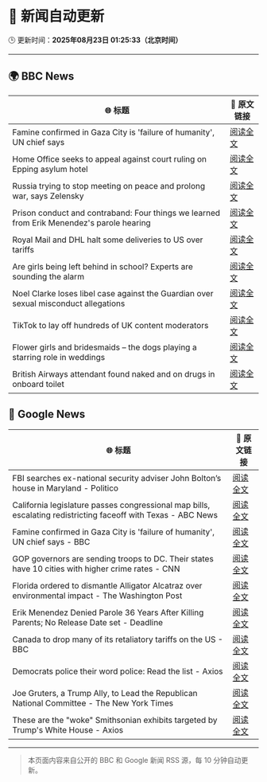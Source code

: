 # 🧠 新闻自动更新

🕒 更新时间：**2025年08月23日 01:25:33（北京时间）**

---

## 🌍 BBC News

| 🌐 标题 | 🔗 原文链接 |
|--------|-------------|
| Famine confirmed in Gaza City is 'failure of humanity', UN chief says | [阅读全文](https://www.bbc.com/news/articles/c05ed5rgld3o?at_medium=RSS&at_campaign=rss) |
| Home Office seeks to appeal against court ruling on Epping asylum hotel | [阅读全文](https://www.bbc.com/news/articles/cy5p2ye95z9o?at_medium=RSS&at_campaign=rss) |
| Russia trying to stop meeting on peace and prolong war, says Zelensky | [阅读全文](https://www.bbc.com/news/articles/ckgjpmg4r23o?at_medium=RSS&at_campaign=rss) |
| Prison conduct and contraband: Four things we learned from Erik Menendez's parole hearing | [阅读全文](https://www.bbc.com/news/articles/c3ez2j3jzgjo?at_medium=RSS&at_campaign=rss) |
| Royal Mail and DHL halt some deliveries to US over tariffs | [阅读全文](https://www.bbc.com/news/articles/cx2p17xypgko?at_medium=RSS&at_campaign=rss) |
| Are girls being left behind in school? Experts are sounding the alarm | [阅读全文](https://www.bbc.com/news/articles/cx2q189kv7yo?at_medium=RSS&at_campaign=rss) |
| Noel Clarke loses libel case against the Guardian over sexual misconduct allegations | [阅读全文](https://www.bbc.com/news/articles/cwy33g0lelno?at_medium=RSS&at_campaign=rss) |
| TikTok to lay off hundreds of UK content moderators | [阅读全文](https://www.bbc.com/news/articles/cgjyp48dp21o?at_medium=RSS&at_campaign=rss) |
| Flower girls and bridesmaids – the dogs playing a starring role in weddings | [阅读全文](https://www.bbc.com/news/articles/cj3ly6e5xe8o?at_medium=RSS&at_campaign=rss) |
| British Airways attendant found naked and on drugs in onboard toilet | [阅读全文](https://www.bbc.com/news/articles/c0l62wgpwkzo?at_medium=RSS&at_campaign=rss) |

## 📰 Google News

| 🌐 标题 | 🔗 原文链接 |
|--------|-------------|
| FBI searches ex-national security adviser John Bolton’s house in Maryland - Politico | [阅读全文](https://news.google.com/rss/articles/CBMivwFBVV95cUxNWW1PUTZ0bmhfTGpackU2WlJtVzNlWnpkUlZmV052UFJsZlBfTWllcTB4N3d1Q0VMcFZOdHZPZHJ1MktOM3g3aVpJcG10TWh6MmZDRlhhbFNTcS1FWlViTXRITktpbjU0U2xnMTFSNFY5c19IdnIwOWNyekY1SWJxM0VBRFY1amNLSWQ0TjV4eVROLTNodU5yZDJpSC13NVN2MEZTNDZUc0JMbkVMak0wNk9LRE9uRzFCazhQMllaSQ?oc=5) |
| California legislature passes congressional map bills, escalating redistricting faceoff with Texas - ABC News | [阅读全文](https://news.google.com/rss/articles/CBMitAFBVV95cUxNZlRjN0VkbEZERU5qMnpObEs3dXAyeEZSdzQ4R1lRSUpNYl9GYVRqSGpXOW9lNGFwYXlEZm9rdjVvMjhBNWs1bjF4cndNa2JKWkVFUUhPSnlJTUlYOGJ3N2t3bnpXZUlIQ0tSZXo2MkRoUTdkQ3dkbGN3UUpOeWxEekxiYnp1VVlxMXpld3c0Y2h5VHJTb3BwM0lvZ0FuUXc0NTRQUUt3eUcyYVh5TW9vV2FjMk_SAboBQVVfeXFMTUJrbVV6RWtaczlpM0pzZS1Na3RXZ0EyeGRrblBzVFJRRWl0bEdFOVBBbWFJLUF3dmFubjFaUGxRSWVVbFRxTVVka2ZHYVVDbS1BbmloRXRSQ192cnJITmp6T1EyU0JETG1ZajgwcFF2QTJxa180Y1dodmZSb2VnZ0NaQUdFQm5RM2lDc2I0WWZodjdiSU9NVlBzel9TVEY1bjJIRVpVUVJSTm9idnpIR29lOGs0SUJucE1B?oc=5) |
| Famine confirmed in Gaza City is 'failure of humanity', UN chief says - BBC | [阅读全文](https://news.google.com/rss/articles/CBMiWkFVX3lxTFBhbEtwSmpVTm5xVHlOZkpQa1RhWGw3d2o2NGozUnBwWm9QLUNKbW41SGRaZVZiSHM5azZXNGt3bXAtVmhVbXBzdDZZSHpValFNMkwwZkpwTFNPd9IBX0FVX3lxTFBQcG9RcWQzeEt3ZVlNMVpIRlpNbGw4VDk1SlUtbGFINF84QURVN3dUdjI0bTY3NW9fRURnRmRvaUYyTm1iQlZDaGxSNi1rX1ZGVmVzejdPNU80WE9oZ3pJ?oc=5) |
| GOP governors are sending troops to DC. Their states have 10 cities with higher crime rates - CNN | [阅读全文](https://news.google.com/rss/articles/CBMijgFBVV95cUxNQmtzRl9SRWJ6aTBjVFF3WVcyM2U5bEtnbTlra3I0V0VTbi1mM3NvODhLcUhGU1hKU3kwMURUUlN1NkRJMzI1R2RCUzF4TTV5bU1Ib0lDM3Z0eE4xRGIzejFXMDlCX29KRTFqZG5aYzBLVkRFVlVmOEc0dERJWkROREdlcUkyQ0xna0h6aUtn0gGTAUFVX3lxTFBJUWE2THRNaENGR21oT1BwUHJ6NjAxd2VmQmRMTTJQOHZtUWROYlBhU1UzSFdfd2JWcGM3aVFZYlhUaDg2bTRHcXBnQ3VYcFRDcVFDTGNEM2RoRlZHQUlZdHNCMFI4VkVCdkxRWFI2bWpadFRHMi1aMS1FaTBQa1N3cGNvTWRRZkJ6N1ZNSFZETklGWQ?oc=5) |
| Florida ordered to dismantle Alligator Alcatraz over environmental impact - The Washington Post | [阅读全文](https://news.google.com/rss/articles/CBMinwFBVV95cUxPVHlZMmU4X3RpYUgtcmQzQ1RMOGo5alc1N25aWUJuLW9LTjNVNXR5OThpNkdQQVBZaEEtY3BDQTlISmJCQmNkX293SFpwREc1TGJGWGp4MlhKLXpzZ1FvbjBsVXJKVENBZW45SkpLaG4wWFNwOFhzSkJlNDVYYlphSktWWmdSR2tOd2FYTlBKYlJzNjduOHJMM2pUUUdOVm8?oc=5) |
| Erik Menendez Denied Parole 36 Years After Killing Parents; No Release Date set - Deadline | [阅读全文](https://news.google.com/rss/articles/CBMid0FVX3lxTE1pWG1BUXdneUp5NUhLTi15cmJuaThWaXBtcWpnWHRnSG1ROG9vTnJGX0NlbU9iUVJDQWtiRjdHVFV4VHdLM2p3THhNdDNzLUFwUFBER0NRTzRjTlRSVlNqMzBWbzQzdklYVGEtS2k0Q1QtLVZ0MlpN?oc=5) |
| Canada to drop many of its retaliatory tariffs on the US - BBC | [阅读全文](https://news.google.com/rss/articles/CBMiWkFVX3lxTE5tbl9sN2tSajNxTEYyVTloNWZjd3J5ZW8zVVktbVhLaXl6MnlybWFlaDFhMmNNdk9pTFNlM3dqZHdyTjVmWFpEM3QwNFhCQlRIQWZmT0F0MTZLUdIBX0FVX3lxTE9YU1k4SnFBRzJyODdQTUZhRGRjRHRiSGZiMVluVGM4a01XcktmSHJYdm9wekttVGFRclp3emFlM1NWWGRZTkdBRndlTTRvMUF5RkRGYjRvckxaWGN1NVE4?oc=5) |
| Democrats police their word police: Read the list - Axios | [阅读全文](https://news.google.com/rss/articles/CBMihgFBVV95cUxPX3M0UFFYcF91UU5Md2Y1U3lTeE9qamdVNTFoZ3Nxak84Y3ZESi0wWGVpR09vc2t6aW9zWnZvLWpnSkwtdFRxY0FUU0p6ZV8xNDlOT1FSX3dvVmRqUkk5U0gtd0JrbEYxZTJZQW1qdEt3QnAwd0M5NVFzaDBQQ1EzVG51Uzhpdw?oc=5) |
| Joe Gruters, a Trump Ally, to Lead the Republican National Committee - The New York Times | [阅读全文](https://news.google.com/rss/articles/CBMijgFBVV95cUxQSU1rSXBKTVRFZXVvSUlDZ2dLX0lrY3Z3RWNSUzJzWmkzZnZ5VXR2Z1Q1S1c2elh0NW1MNWZnNEVRSHVwWTYxaGJ6NTFwcFdmSVdtSVgzSHFvNktCbVE2UVN6WXpBS2JwRGlfTzhBR1VZYlJyWWdPQlZYNXJDSU9xZk1vajFHRDdoR3FPZ3dB?oc=5) |
| These are the "woke" Smithsonian exhibits targeted by Trump's White House - Axios | [阅读全文](https://news.google.com/rss/articles/CBMihAFBVV95cUxQdklDcG00Sk1HZmw2bkc3NGVGTEhpRE1RX3F6aVNDeTM1NFVReFprZzh4SVd6THZab3I0LThhYXEtMnV5VkxYaDJEODlIckx1aTF1M0dvY2U2d3BVTkdQdElYSkdNczZEVUVTaWRnMkp0RGIzN0V2alBoRFROYVR2LUg1Yno?oc=5) |

---
> 本页面内容来自公开的 BBC 和 Google 新闻 RSS 源，每 10 分钟自动更新。